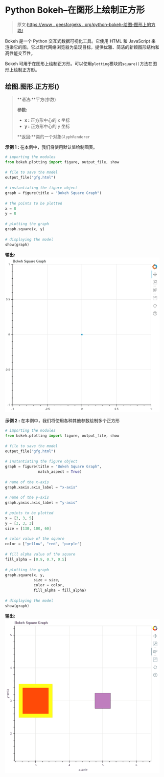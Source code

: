 # Python Bokeh–在图形上绘制正方形

> 原文:[https://www . geesforgeks . org/python-bokeh-绘图-图形上的方块/](https://www.geeksforgeeks.org/python-bokeh-plotting-squares-on-a-graph/)

Bokeh 是一个 Python 交互式数据可视化工具。它使用 HTML 和 JavaScript 来渲染它的图。它以现代网络浏览器为呈现目标，提供优雅、简洁的新颖图形结构和高性能交互性。

Bokeh 可用于在图形上绘制正方形。可以使用`plotting`模块的`square()`方法在图形上绘制正方形。

## 绘图.图形.正方形()

> **语法:**平方(参数)
> 
> **参数:**
> 
> *   **x :** 正方形中心的 x 坐标
> *   **y :** 正方形中心的 y 坐标
> 
> **返回:**类的一个对象`GlyphRenderer`

**示例 1 :** 在本例中，我们将使用默认值绘制图表。

```py
# importing the modules
from bokeh.plotting import figure, output_file, show

# file to save the model
output_file("gfg.html")

# instantiating the figure object
graph = figure(title = "Bokeh Square Graph")

# the points to be plotted
x = 0
y = 0

# plotting the graph
graph.square(x, y)

# displaying the model
show(graph)
```

**输出:**
![](img/a20f4fd83b240df164decbfdb8bac3da.png)

**示例 2 :** 在本例中，我们将使用各种其他参数绘制多个正方形

```py
# importing the modules 
from bokeh.plotting import figure, output_file, show 

# file to save the model 
output_file("gfg.html") 

# instantiating the figure object 
graph = figure(title = "Bokeh Square Graph",
               match_aspect = True) 

# name of the x-axis 
graph.xaxis.axis_label = "x-axis"

# name of the y-axis 
graph.yaxis.axis_label = "y-axis"

# points to be plotted
x = [3, 3, 5]
y = [3, 3, 3]
size = [130, 100, 60]

# color value of the square
color = ["yellow", "red", "purple"]

# fill alpha value of the square
fill_alpha = [0.9, 0.7, 0.5]

# plotting the graph 
graph.square(x, y,
             size = size,
             color = color,
             fill_alpha = fill_alpha) 

# displaying the model 
show(graph)
```

**输出:**
![](img/57d0a76f8f916bccf5eba6e5b6f6d57c.png)